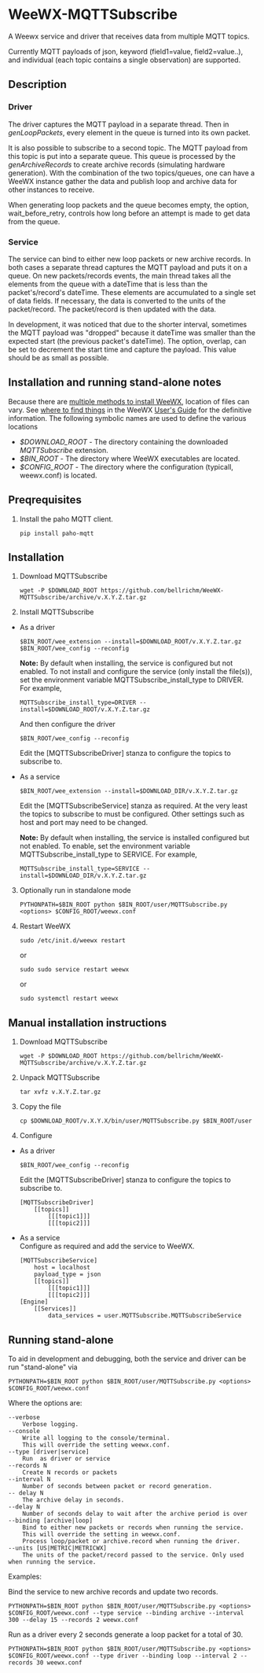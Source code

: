 # WeeWX-MQTTSubscribe
A Weewx service and driver that receives data from multiple MQTT topics.

Currently MQTT payloads of json, keyword (field1=value, field2=value..), and individual (each topic contains a single observation) are supported. 

## Description
### **Driver** ### 
The driver captures the MQTT payload in a separate thread. Then in *genLoopPackets*, every element in the queue is turned into its own packet. 

It is also possible to subscribe to a second topic. The MQTT payload from this topic is put into a separate queue. This queue is processed by the *genArchiveRecords* to create archive records (simulating hardware generation). With the combination of the two topics/queues, one can have a WeeWX instance gather the data and publish loop and archive data for other instances to receive.

When generating loop packets and the queue becomes empty, the option, wait_before_retry, controls how long before an attempt is made to get data from the queue.
### **Service**
The service can bind to either new loop packets or new archive records. In both cases a separate thread captures the MQTT payload and puts it on a queue. On new packets/records events, the main thread takes all the elements from the queue with a dateTime that is less than the packet's/record's dateTime. These elements are accumulated to a single set of data fields. If necessary, the data is converted to the units of the packet/record. The packet/record is then updated with the data.

In development, it was noticed that due to the shorter interval, sometimes the MQTT payload was "dropped" because it dateTime was smaller than the expected start (the previous packet's dateTime). The option, overlap, can be set to decrement the start time and capture the payload. This value should be as small as possible.

## Installation and running stand-alone notes
Because there are [multiple methods to install WeeWX](http://weewx.com/docs/usersguide.htm#installation_methods), location of files can vary.  See [where to find things](http://weewx.com/docs/usersguide.htm#Where_to_find_things) in the WeeWX [User's Guide](http://weewx.com/docs/usersguide.htm") for the definitive information. The following symbolic names are used to define the various locations
-   *$DOWNLOAD_ROOT* - The directory containing the downloaded *MQTTSubscribe* extension.
-   *$BIN_ROOT* - The directory where WeeWX executables are located. 
-   *$CONFIG_ROOT* - The directory where the configuration (typicall, weewx.conf) is located.

## Preqrequisites
1. Install the paho MQTT client.

    ```
    pip install paho-mqtt
    ```

## Installation
1. Download MQTTSubscribe
    ```
    wget -P $DOWNLOAD_ROOT https://github.com/bellrichm/WeeWX-MQTTSubscribe/archive/v.X.Y.Z.tar.gz
    ```
2. Install MQTTSubscribe
 * As a driver
    ```
    $BIN_ROOT/wee_extension --install=$DOWNLOAD_ROOT/v.X.Y.Z.tar.gz
    $BIN_ROOT/wee_config --reconfig
    ```
    **Note:** By default when installing, the service is configured but not enabled. 
    To not install and configure the service (only install the file(s)), 
    set the environment variable MQTTSubscribe_install_type to DRIVER. For example,
    ```
    MQTTSubscribe_install_type=DRIVER --install=$DOWNLOAD_ROOT/v.X.Y.Z.tar.gz
    ```
    And then configure the driver
    ```
    $BIN_ROOT/wee_config --reconfig
    ```
    Edit the [MQTTSubscribeDriver] stanza to configure the topics to subscribe to.
 * As a service
    ```
    $BIN_ROOT/wee_extension --install=$DOWNLOAD_DIR/v.X.Y.Z.tar.gz
    ```
    Edit the [MQTTSubscribeService] stanza as required.
    At the very least the topics to subscribe to must be configured. Other settings such
    as host and port may need to be changed.
        
    **Note:** By default when installing, the service is installed configured but not enabled. 
    To enable, set the environment variable MQTTSubscribe_install_type to SERVICE. For example,
    ```
    MQTTSubscribe_install_type=SERVICE --install=$DOWNLOAD_DIR/v.X.Y.Z.tar.gz
    ```
3. Optionally run in standalone mode
    ```
    PYTHONPATH=$BIN_ROOT python $BIN_ROOT/user/MQTTSubscribe.py <options> $CONFIG_ROOT/weewx.conf
    ```
4. Restart WeeWX 
    ```
    sudo /etc/init.d/weewx restart
    ```
    or
    ```
    sudo sudo service restart weewx
    ```
    or 
    ``` 
    sudo systemctl restart weewx
    ```

## Manual installation instructions
1. Download MQTTSubscribe
    ```
    wget -P $DOWNLOAD_ROOT https://github.com/bellrichm/WeeWX-MQTTSubscribe/archive/v.X.Y.Z.tar.gz
    ```
2. Unpack MQTTSubscribe
    ```
    tar xvfz v.X.Y.Z.tar.gz
    ```
3. Copy the file
    ```
    cp $DOWNLOAD_ROOT/v.X.Y.X/bin/user/MQTTSubscribe.py $BIN_ROOT/user
    ```
4. Configure
 * As a driver
    ```
    $BIN_ROOT/wee_config --reconfig
    ```
    Edit the [MQTTSubscribeDriver] stanza to configure the topics to subscribe to.
    ```
    [MQTTSubscribeDriver]
        [[topics]]
            [[[topic1]]]
            [[[topic2]]]
     ```

 * As a service    
    Configure as required and add the service to WeeWX. 
    ```
    [MQTTSubscribeService]
        host = localhost
        payload_type = json
        [[topics]]
            [[[topic1]]]
            [[[topic2]]]
    [Engine]
        [[Services]]
            data_services = user.MQTTSubscribe.MQTTSubscribeService
     ```
## Running stand-alone 
To aid in development and debugging, both the service and driver can be run "stand-alone" via

```
PYTHONPATH=$BIN_ROOT python $BIN_ROOT/user/MQTTSubscribe.py <options> $CONFIG_ROOT/weewx.conf
```

Where the options are:

```
--verbose 
    Verbose logging.
--console
    Write all logging to the console/terminal.
    This will override the setting weewx.conf.
--type [driver|service] 
    Run  as driver or service
--records N
    Create N records or packets
--interval N
    Number of seconds between packet or record generation.
-- delay N
    The archive delay in seconds.
--delay N
    Number of seconds delay to wait after the archive period is over
--binding [archive|loop]
    Bind to either new packets or records when running the service. 
    This will override the setting in weewx.conf.
    Process loop/packet or archive.record when running the driver.
--units [US|METRIC|METRICWX]
    The units of the packet/record passed to the service. Only used when running the service.
```

Examples:

Bind the service to new archive records and update two records.

```
PYTHONPATH=$BIN_ROOT python $BIN_ROOT/user/MQTTSubscribe.py <options> $CONFIG_ROOT/weewx.conf --type service --binding archive --interval 300 --delay 15 --records 2 weewx.conf
```

Run as a driver every 2 seconds generate a loop packet for a total of 30.

```
PYTHONPATH=$BIN_ROOT python $BIN_ROOT/user/MQTTSubscribe.py <options> $CONFIG_ROOT/weewx.conf --type driver --binding loop --interval 2 --records 30 weewx.conf
```
     